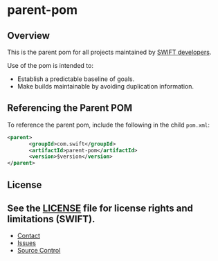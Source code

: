 # parent-pom

## Overview

This is the parent pom for all projects maintained by [SWIFT developers](https://github.com/orgs/swiftinc/people).

Use of the pom is intended to:

* Establish a predictable baseline of goals.
* Make builds maintainable by avoiding duplication information.

## Referencing the Parent POM

To reference the parent pom, include the following in the child `pom.xml`:

```xml
<parent>
       <groupId>com.swift</groupId>
       <artifactId>parent-pom</artifactId>
       <version>$version</version>
</parent>
```

## License
See the [LICENSE](LICENSE.md) file for license rights and limitations (SWIFT).
----
* [Contact](mailto:support@case.swift.com)
* [Issues](https://github.com/swiftinc/parent-pom/issues)
* [Source Control](https://github.com/swiftinc/parent-pom/)

